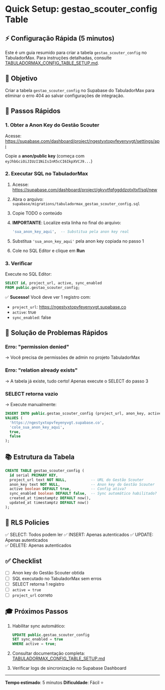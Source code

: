# Quick Setup: gestao_scouter_config Table

## ⚡ Configuração Rápida (5 minutos)

Este é um guia resumido para criar a tabela `gestao_scouter_config` no TabuladorMax. Para instruções detalhadas, consulte [TABULADORMAX_CONFIG_TABLE_SETUP.md](./TABULADORMAX_CONFIG_TABLE_SETUP.md).

## 🎯 Objetivo

Criar a tabela `gestao_scouter_config` no Supabase do TabuladorMax para eliminar o erro 404 ao salvar configurações de integração.

## 📝 Passos Rápidos

### 1. Obter a Anon Key do Gestão Scouter

Acesse: https://supabase.com/dashboard/project/ngestyxtopvfeyenyvgt/settings/api

Copie a **anon/public key** (começa com `eyJhbGciOiJIUzI1NiIsInR5cCI6IkpXVCJ9...`)

### 2. Executar SQL no TabuladorMax

1. Acesse: https://supabase.com/dashboard/project/gkvvtfqfggddzotxltxf/sql/new

2. Abra o arquivo: `supabase/migrations/tabuladormax_gestao_scouter_config.sql`

3. Copie TODO o conteúdo

4. **IMPORTANTE**: Localize esta linha no final do arquivo:
   ```sql
   'sua_anon_key_aqui',  -- Substitua pela anon key real
   ```

5. Substitua `'sua_anon_key_aqui'` pela anon key copiada no passo 1

6. Cole no SQL Editor e clique em **Run**

### 3. Verificar

Execute no SQL Editor:
```sql
SELECT id, project_url, active, sync_enabled 
FROM public.gestao_scouter_config;
```

✅ **Sucesso!** Você deve ver 1 registro com:
- `project_url`: https://ngestyxtopvfeyenyvgt.supabase.co
- `active`: true
- `sync_enabled`: false

## 🐛 Solução de Problemas Rápidos

### Erro: "permission denied"
→ Você precisa de permissões de admin no projeto TabuladorMax

### Erro: "relation already exists"
→ A tabela já existe, tudo certo! Apenas execute o SELECT do passo 3

### SELECT retorna vazio
→ Execute manualmente:
```sql
INSERT INTO public.gestao_scouter_config (project_url, anon_key, active, sync_enabled)
VALUES (
  'https://ngestyxtopvfeyenyvgt.supabase.co',
  'cole_sua_anon_key_aqui',
  true,
  false
);
```

## 📚 Estrutura da Tabela

```sql
CREATE TABLE gestao_scouter_config (
  id serial PRIMARY KEY,
  project_url text NOT NULL,           -- URL do Gestão Scouter
  anon_key text NOT NULL,              -- Anon key do Gestão Scouter
  active boolean DEFAULT true,         -- Config ativa?
  sync_enabled boolean DEFAULT false,  -- Sync automático habilitado?
  created_at timestamptz DEFAULT now(),
  updated_at timestamptz DEFAULT now()
);
```

## 🔐 RLS Policies

✅ SELECT: Todos podem ler
✅ INSERT: Apenas autenticados
✅ UPDATE: Apenas autenticados  
✅ DELETE: Apenas autenticados

## ✅ Checklist

- [ ] Anon key do Gestão Scouter obtida
- [ ] SQL executado no TabuladorMax sem erros
- [ ] SELECT retorna 1 registro
- [ ] `active = true`
- [ ] `project_url` correto

## 🎓 Próximos Passos

1. Habilitar sync automático:
   ```sql
   UPDATE public.gestao_scouter_config
   SET sync_enabled = true
   WHERE active = true;
   ```

2. Consultar documentação completa: [TABULADORMAX_CONFIG_TABLE_SETUP.md](./TABULADORMAX_CONFIG_TABLE_SETUP.md)

3. Verificar logs de sincronização no Supabase Dashboard

---

**Tempo estimado**: 5 minutos
**Dificuldade**: Fácil ⭐
